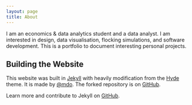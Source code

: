 ```yaml
---
layout: page
title: About
---
```

I am an economics & data analytics student and a data analyst. I am interested in design, data visualisation, flocking simulations, and software development. This is a portfolio to document interesting personal projects.

## Building the Website
This website was built in [Jekyll](http://jekyllrb.com) with heavily modification from the [Hyde](http://hyde.getpoole.com) theme. It is made by [@mdo](https://twitter.com/mdo). The forked repository is on [GitHub](https://github.com/EthanVIII/EthanVIII.github.io).

Learn more and contribute to Jekyll on [GitHub](https://github.com/poole).
